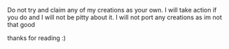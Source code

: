 Do not try and claim any of my creations as your own. 
I will take action if you do and I will not be pitty about it. 
I will not port any creations as im not that good

thanks for reading :)

